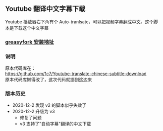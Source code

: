 ## Youtube 翻译中文字幕下载
Youtube 播放器右下角有个 Auto-tranlsate，可以把视频字幕翻成中文。这个脚本是下载这个中文字幕    

### [greasyfork 安装地址](https://greasyfork.org/zh-CN/scripts/38941-youtube-%E7%BF%BB%E8%AF%91%E4%B8%AD%E6%96%87%E5%AD%97%E5%B9%95%E4%B8%8B%E8%BD%BD-v2)

### 说明
原本代码库在：    
https://github.com/1c7/Youtube-translate-chinese-subtitle-download     
原本代码库懒得改了，这次代码就挪到这边来      
 
### 版本历史
* 2020-12-2 发现 v2 的脚本似乎失效了
* 2020-12-2 升级为 v3
	* 修复了问题
	* v3 支持了"自动字幕"翻译的中文下载 